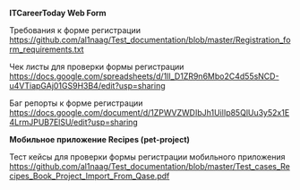
__ITCareerToday Web Form__

Требования к форме регистрации 
<https://github.com/al1naag/Test_documentation/blob/master/Registration_form_requirements.txt>

Чек листы для проверки формы регистрации
<https://docs.google.com/spreadsheets/d/1Il_D1ZR9n6Mbo2C4d55sNCD-u4VTiapGAj01GS9H3B4/edit?usp=sharing>

Баг репорты к форме регистрации
<https://docs.google.com/document/d/1ZPWVZWDIbJh1UilIp85QlUu3y52x1E4LrmJPUB7ElSU/edit?usp=sharing>

__Мобильное приложение Recipes (pet-project)__

Тест кейсы для проверки формы регистрации мобильного приложения
<https://github.com/al1naag/Test_documentation/blob/master/Test_cases_Recipes_Book_Project_Import_From_Qase.pdf>
